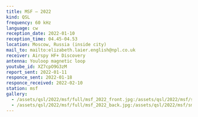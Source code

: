 ```yaml
---
title: MSF — 2022
kind: QSL
frequency: 60 kHz
language: cw
reception_date: 2022-01-10
reception_time: 04.45-04.53
location: Moscow, Russia (inside city)
mail_to: mailto:elizabeth.laier.english@npl.co.uk
receiver: Airspy HF+ Discovery
antenna: Youloop magnetic loop
youtube_id: XZ7cpO9G3zM
report_sent: 2022-01-11
responce_sent: 2022-01-18
responce_received: 2022-02-10
station: msf
gallery:
  - /assets/qsl/2022/msf/full/msf_2022_front.jpg:/assets/qsl/2022/msf/small/msf_2022_front.jpg
  - /assets/qsl/2022/msf/full/msf_2022_back.jpg:/assets/qsl/2022/msf/small/msf_2022_back.jpg
---
```

